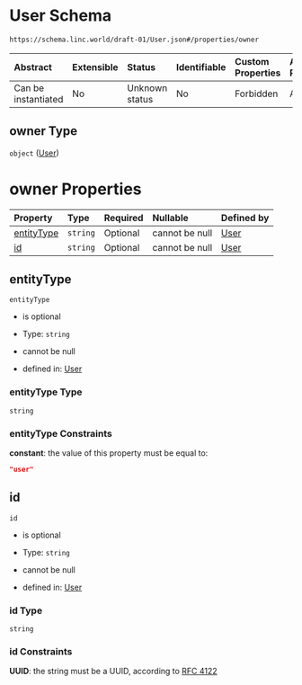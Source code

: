 # User Schema

```txt
https://schema.linc.world/draft-01/User.json#/properties/owner
```



| Abstract            | Extensible | Status         | Identifiable | Custom Properties | Additional Properties | Access Restrictions | Defined In                                         |
| :------------------ | :--------- | :------------- | :----------- | :---------------- | :-------------------- | :------------------ | :------------------------------------------------- |
| Can be instantiated | No         | Unknown status | No           | Forbidden         | Allowed               | none                | [Device.json*](Device.json "open original schema") |

## owner Type

`object` ([User](device-properties-user.md))

# owner Properties

| Property                  | Type     | Required | Nullable       | Defined by                                                                                                  |
| :------------------------ | :------- | :------- | :------------- | :---------------------------------------------------------------------------------------------------------- |
| [entityType](#entitytype) | `string` | Optional | cannot be null | [User](user-properties-entitytype.md "https://schema.linc.world/draft-01/User.json#/properties/entityType") |
| [id](#id)                 | `string` | Optional | cannot be null | [User](user-properties-id.md "https://schema.linc.world/draft-01/User.json#/properties/id")                 |

## entityType



`entityType`

*   is optional

*   Type: `string`

*   cannot be null

*   defined in: [User](user-properties-entitytype.md "https://schema.linc.world/draft-01/User.json#/properties/entityType")

### entityType Type

`string`

### entityType Constraints

**constant**: the value of this property must be equal to:

```json
"user"
```

## id



`id`

*   is optional

*   Type: `string`

*   cannot be null

*   defined in: [User](user-properties-id.md "https://schema.linc.world/draft-01/User.json#/properties/id")

### id Type

`string`

### id Constraints

**UUID**: the string must be a UUID, according to [RFC 4122](https://tools.ietf.org/html/rfc4122 "check the specification")
